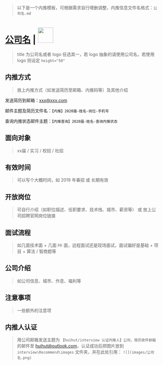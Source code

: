 > 以下是一个内推模板，可根据需求自行增删调整，内推信息文件名格式：`公司名.md`

# [公司名](https://www.公司招聘官网.com) | <a href="https://www.公司招聘官网.com"><img src="images/公司-logo.png" height="50"></a>

> title 为公司名或者 logo 任选其一，若 logo 抽象的请使用公司名，若使用 logo 则设定 `height="50"`

## 内推方式

> 放上内推方式（如发送简历至邮箱、内推码等）及其他介绍

发送简历到邮箱：<xxx@xxx.com>

邮件主题及简历文件名：`【内推】2020届-姓名-岗位-手机号`

查询内推状态邮件主题：`【内推查询】2020届-姓名-查询内推状态`

## 面向对象

> xx届 / 实习 / 校招 / 社招

## 有效时间

> 可以写个大概时间，如 2019 年春招 或 长期有效

## 开放岗位

> 可自行介绍（如职位描述、任职要求、技术栈、城市、薪资等） 或 放上公司招聘官网岗位链接

## 面试流程

> 如几面技术面 + 几面 Hr 面，远程面试还是现场面试，面试偏好是基础 + 项目 + 算法 / 智商题等

## 公司介绍

> 如公司信息、城市、作息、福利等

## 注意事项

> 一些额外的注意项

## 内推人认证

> 用公司邮箱发送主题为 `【huihut/interview 认证内推人】公司，简历收件邮箱` 的邮件至 <huihut@outlook.com>，认证成功后把图片放到 `interview\Recommend\images` 文件夹，并在此处引用： `![](images/公司名.png)`
